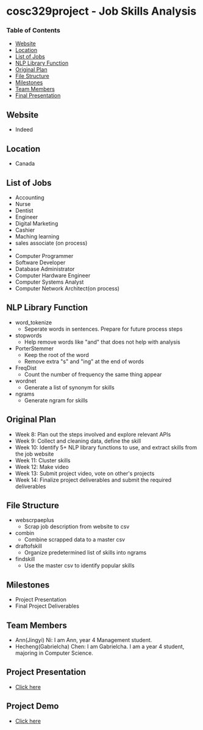 # cosc329project - Job Skills Analysis

### Table of Contents 

<!--ts-->
* [Website](#Website)
* [Location](#Location)
* [List of Jobs](#List-of-Jobs)
* [NLP Library Function](#NLP-Library-Function)
* [Original Plan](#Original-Plan)
* [File Structure](#File-Structure)
* [Milestones](#Milestones)
* [Team Members](#Team-Members)
* [Final Presentation](#Final-Presentation)
<!--te-->

## Website
- Indeed

## Location
- Canada

## List of Jobs

- Accounting
- Nurse
- Dentist
- Engineer
- Digital Marketing
- Cashier
- Maching learning
- sales associate (on process)
- 
- Computer Programmer
- Software Developer
- Database Administrator
- Computer Hardware Engineer
- Computer Systems Analyst
- Computer Network Architect(on process)

## NLP Library Function
- word_tokenize
  - Seperate words in sentences. Prepare for future process steps
- stopwords
  - Help remove words like "and" that does not help with analysis
- PorterStemmer
  - Keep the root of the word
  - Remove extra "s" and "ing" at the end of words
- FreqDist
  - Count the number of frequency the same thing appear
- wordnet
  - Generate a list of synonym for skills
- ngrams
  - Generate ngram for skills

## Original Plan
- Week 8: Plan out the steps involved and explore relevant APIs
- Week 9: Collect and cleaning data, define the skill
- Week 10: Identify 5+ NLP library functions to use, and extract skills from the job website
- Week 11: Cluster skills
- Week 12: Make video
- Week 13: Submit project video, vote on other's projects
- Week 14: Finalize project deliverables and submit the required deliverables

## File Structure
- webscrpaeplus
  - Scrap job description from website to csv
- combin
  - Combine scrapped data to a master csv
- draftofskill
  - Organize predetermined list of skills into ngrams
- findskill
  - Use the master csv to identify popular skills

## Milestones

- Project Presentation
- Final Project Deliverables


## Team Members

- Ann(Jingyi) Ni: I am Ann, year 4 Management student.
- Hecheng(Gabrielcha) Chen: I am Gabrielcha. I am a year 4 student, majoring in Computer Science.


## Project Presentation

- [Click here](https://www.youtube.com/watch?v=AiazW9A_Xes)

## Project Demo
- [Click here](https://youtu.be/BSsczBQuiO0)
